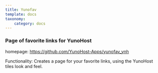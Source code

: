 ```yaml
---
title: Yunofav
template: docs
taxonomy:
    category: docs
---
```


### Page of favorite links for YunoHost

homepage: https://github.com/YunoHost-Apps/yunofav_ynh

Functionality: Creates a page for your favorite links, using the YunoHost tiles look and feel.
